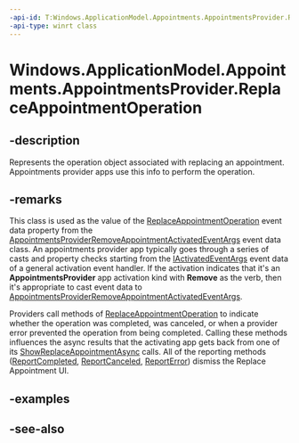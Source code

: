 ```yaml
---
-api-id: T:Windows.ApplicationModel.Appointments.AppointmentsProvider.ReplaceAppointmentOperation
-api-type: winrt class
---
```


<!-- Class syntax.
public class ReplaceAppointmentOperation : Windows.ApplicationModel.Appointments.AppointmentsProvider.IReplaceAppointmentOperation
-->

# Windows.ApplicationModel.Appointments.AppointmentsProvider.ReplaceAppointmentOperation

## -description
Represents the operation object associated with replacing an appointment. Appointments provider apps use this info to perform the operation.

## -remarks
This class is used as the value of the [ReplaceAppointmentOperation](replaceappointmentoperation.md) event data property from the [AppointmentsProviderRemoveAppointmentActivatedEventArgs](../windows.applicationmodel.activation/appointmentsproviderremoveappointmentactivatedeventargs.md) event data class. An appointments provider app typically goes through a series of casts and property checks starting from the [IActivatedEventArgs](../windows.applicationmodel.activation/iactivatedeventargs.md) event data of a general activation event handler. If the activation indicates that it's an **AppointmentsProvider** app activation kind with **Remove** as the verb, then it's appropriate to cast event data to [AppointmentsProviderRemoveAppointmentActivatedEventArgs](../windows.applicationmodel.activation/appointmentsproviderremoveappointmentactivatedeventargs.md).

Providers call methods of [ReplaceAppointmentOperation](replaceappointmentoperation.md) to indicate whether the operation was completed, was canceled, or when a provider error prevented the operation from being completed. Calling these methods influences the async results that the activating app gets back from one of its [ShowReplaceAppointmentAsync](../windows.applicationmodel.appointments/appointmentmanager_showreplaceappointmentasync.md) calls. All of the reporting methods ([ReportCompleted](replaceappointmentoperation_reportcompleted.md), [ReportCanceled](replaceappointmentoperation_reportcanceled.md), [ReportError](replaceappointmentoperation_reporterror.md)) dismiss the Replace Appointment UI.

## -examples

## -see-also
